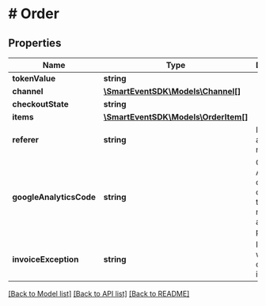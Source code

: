 # # Order

## Properties

Name | Type | Description | Notes
------------ | ------------- | ------------- | -------------
**tokenValue** | **string** |  | [optional]
**channel** | [**\SmartEventSDK\Models\Channel[]**](Channel.md) |  | [optional]
**checkoutState** | **string** |  | [optional]
**items** | [**\SmartEventSDK\Models\OrderItem[]**](OrderItem.md) |  | [optional]
**referer** | **string** | Id of affiliate referer | [optional]
**googleAnalyticsCode** | **string** | Google Analytics conversion code used to send GA notification after payment | [optional]
**invoiceException** | **string** | Information why invoice can not be issued | [optional]

[[Back to Model list]](../../README.md#models) [[Back to API list]](../../README.md#endpoints) [[Back to README]](../../README.md)
